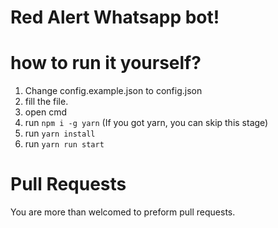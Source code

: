 # Red Alert Whatsapp bot!

# how to run it yourself?
1. Change config.example.json to config.json
2. fill the file.
3. open cmd
4. run `npm i -g yarn` (If you got yarn, you can skip this stage)
5. run `yarn install`
6. run `yarn run start`

# Pull Requests
You are more than welcomed to preform pull requests.